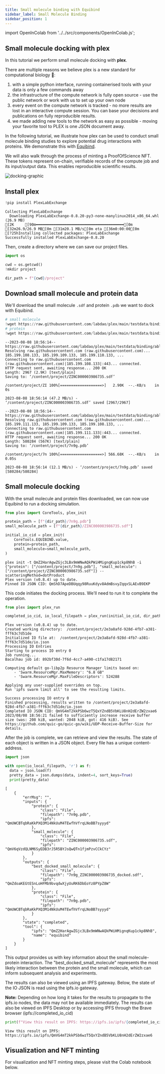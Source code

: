 ```yaml
---
title: Small molecule binding with Equibind
sidebar_label: Small Molecule Binding
sidebar_position: 1
---
```


import OpenInColab from '../../src/components/OpenInColab.js';

<OpenInColab link="https://colab.research.google.com/drive/15nZrm5k9fMdAHfzpR1g_8TPIz9qgRoys?usp=sharing"></OpenInColab>

## Small molecule docking with plex

In this tutorial we perform small molecule docking with **plex**.

There are multiple reasons we believe plex is a new standard for computational biology 🧫:
1. with a simple python interface, running containerised tools with your data is only a few commands away
2. the infrastructure of the compute network is fully open source - use the public network or work with us to set up your own node
3. every event on the compute network is tracked - no more results are lost in an interactive compute session. You can base your decisions and publications on fully reproducible results.
4. we made adding new tools to the network as easy as possible - moving your favorite tool to PLEX is one JSON document away.

In the following tutorial, we illustrate how plex can be used to conduct small molecule binding studies to explore potential drug interactions with proteins. We demonstrate this with [Equibind](https://hannes-stark.com/assets/EquiBind.pdf).

We will also walk through the process of minting a ProofOfScience NFT. These tokens represent on-chain, verifiable records of the compute job and its input/output data. This enables reproducible scientific results.

![docking-graphic](../../static/img/small-molecule-binding-graphic.png)

## Install plex


```python
!pip install PlexLabExchange
```

    Collecting PlexLabExchange
      Downloading PlexLabExchange-0.8.20-py3-none-manylinux2014_x86_64.whl (26.9 MB)
    [2K     [90m━━━━━━━━━━━━━━━━━━━━━━━━━━━━━━━━━━━━━━━━[0m [32m26.9/26.9 MB[0m [31m20.1 MB/s[0m eta [36m0:00:00[0m
    [?25hInstalling collected packages: PlexLabExchange
    Successfully installed PlexLabExchange-0.8.20


Then, create a directory where we can save our project files.


```python
import os

cwd = os.getcwd()
!mkdir project

dir_path = f"{cwd}/project"
```

## Download small molecule and protein data

We'll download the small molecule `.sdf` and protein `.pdb` we want to dock with Equibind.


```python
# small molecule
!wget https://raw.githubusercontent.com/labdao/plex/main/testdata/binding/abl/ZINC000003986735.sdf -O {dir_path}/ZINC000003986735.sdf
# protein
!wget https://raw.githubusercontent.com/labdao/plex/main/testdata/binding/abl/7n9g.pdb -O {dir_path}/7n9g.pdb
```

    --2023-08-08 18:56:14--  https://raw.githubusercontent.com/labdao/plex/main/testdata/binding/abl/ZINC000003986735.sdf
    Resolving raw.githubusercontent.com (raw.githubusercontent.com)... 185.199.108.133, 185.199.109.133, 185.199.110.133, ...
    Connecting to raw.githubusercontent.com (raw.githubusercontent.com)|185.199.108.133|:443... connected.
    HTTP request sent, awaiting response... 200 OK
    Length: 2967 (2.9K) [text/plain]
    Saving to: ‘/content/project/ZINC000003986735.sdf’
    
    /content/project/ZI 100%[===================>]   2.90K  --.-KB/s    in 0s      
    
    2023-08-08 18:56:14 (47.2 MB/s) - ‘/content/project/ZINC000003986735.sdf’ saved [2967/2967]
    
    --2023-08-08 18:56:14--  https://raw.githubusercontent.com/labdao/plex/main/testdata/binding/abl/7n9g.pdb
    Resolving raw.githubusercontent.com (raw.githubusercontent.com)... 185.199.111.133, 185.199.109.133, 185.199.108.133, ...
    Connecting to raw.githubusercontent.com (raw.githubusercontent.com)|185.199.111.133|:443... connected.
    HTTP request sent, awaiting response... 200 OK
    Length: 580284 (567K) [text/plain]
    Saving to: ‘/content/project/7n9g.pdb’
    
    /content/project/7n 100%[===================>] 566.68K  --.-KB/s    in 0.05s   
    
    2023-08-08 18:56:14 (12.1 MB/s) - ‘/content/project/7n9g.pdb’ saved [580284/580284]
    


## Small molecule docking

With the small molecule and protein files downloaded, we can now use Equibind to run a docking simulation.


```python
from plex import CoreTools, plex_init

protein_path = [f"{dir_path}/7n9g.pdb"]
small_molecule_path = [f"{dir_path}/ZINC000003986735.sdf"]

initial_io_cid = plex_init(
    CoreTools.EQUIBIND.value,
    protein=protein_path,
    small_molecule=small_molecule_path,
)
```

    plex init -t QmZ2HarAgwZGjc3LBx9mWNwAQkPWiHMignqKup1ckp8NhB -i {"protein": ["/content/project/7n9g.pdb"], "small_molecule": ["/content/project/ZINC000003986735.sdf"]} --scatteringMethod=dotProduct
    Plex version (v0.8.4) up to date.
    Pinned IO JSON CID: QmShD7ApeDBUqqy98RuuKdyv8AdmBsvyZqqxSLAEvB9EKP


This code initiates the docking process. We'll need to run it to complete the operation.


```python
from plex import plex_run

completed_io_cid, io_local_filepath = plex_run(initial_io_cid, dir_path)
```

    Plex version (v0.8.4) up to date.
    Created working directory:  /content/project/2e3a8afd-928d-4fb7-a381-fff63c7d51de
    Initialized IO file at:  /content/project/2e3a8afd-928d-4fb7-a381-fff63c7d51de/io.json
    Processing IO Entries
    Starting to process IO entry 0 
    Job running...
    Bacalhau job id: 892bf30d-7f6d-4cc7-a490-c1fa17d82171 
    
    Computing default go-libp2p Resource Manager limits based on:
        - 'Swarm.ResourceMgr.MaxMemory': "6.8 GB"
        - 'Swarm.ResourceMgr.MaxFileDescriptors': 524288
    
    Applying any user-supplied overrides on top.
    Run 'ipfs swarm limit all' to see the resulting limits.
    
    Success processing IO entry 0 
    Finished processing, results written to /content/project/2e3a8afd-928d-4fb7-a381-fff63c7d51de/io.json
    Completed IO JSON CID: QmVG4mT2kkPSb6wzT5QxYZndB5VbKLU8nH2dErZW2zxae6
    2023/08/08 18:56:21 failed to sufficiently increase receive buffer size (was: 208 kiB, wanted: 2048 kiB, got: 416 kiB). See https://github.com/quic-go/quic-go/wiki/UDP-Receive-Buffer-Size for details.


After the job is complete, we can retrieve and view the results. The state of each object is written in a JSON object. Every file has a unique content-address.


```python
import json

with open(io_local_filepath, 'r') as f:
  data = json.load(f)
  pretty_data = json.dumps(data, indent=4, sort_keys=True)
  print(pretty_data)
```

    [
        {
            "errMsg": "",
            "inputs": {
                "protein": {
                    "class": "File",
                    "filepath": "7n9g.pdb",
                    "ipfs": "QmUWCBTqbRaKkPXQ3M14NkUuM4TEwfhVfrqLNoBB7syyyd"
                },
                "small_molecule": {
                    "class": "File",
                    "filepath": "ZINC000003986735.sdf",
                    "ipfs": "QmV6qVzdQLNM6SyEDB3rJ5R5BYJsQwQTn1fjmPzvCCkCYz"
                }
            },
            "outputs": {
                "best_docked_small_molecule": {
                    "class": "File",
                    "filepath": "7n9g_ZINC000003986735_docked.sdf",
                    "ipfs": "QmZdoaKEGtESnLoHFMb9bvqdwXjyUuRK6DbEoYz8PYpZ8W"
                },
                "protein": {
                    "class": "File",
                    "filepath": "7n9g.pdb",
                    "ipfs": "QmUWCBTqbRaKkPXQ3M14NkUuM4TEwfhVfrqLNoBB7syyyd"
                }
            },
            "state": "completed",
            "tool": {
                "ipfs": "QmZ2HarAgwZGjc3LBx9mWNwAQkPWiHMignqKup1ckp8NhB",
                "name": "equibind"
            }
        }
    ]


This output provides us with key information about the small molecule-protein interaction. The "best_docked_small_molecule" represents the most likely interaction between the protein and the small molecule, which can inform subsequent analysis and experiments.

The results can also be viewed using an IPFS gateway. Below, the state of the IO JSON is read using the ipfs.io gateway.

**Note:** Depending on how long it takes for the results to propagate to the ipfs.io nodes, the data may not be available immediately. The results can also be viewed on IPFS Desktop or by accessing IPFS through the Brave browser (ipfs://completed_io_cid)


```python
print(f"View this result on IPFS: https://ipfs.io/ipfs/{completed_io_cid}")
```

    View this result on IPFS: https://ipfs.io/ipfs/QmVG4mT2kkPSb6wzT5QxYZndB5VbKLU8nH2dErZW2zxae6

## Visualization and NFT minting

For visualization and NFT minting steps, please visit the Colab notebook below.

<OpenInColab link="https://colab.research.google.com/drive/15nZrm5k9fMdAHfzpR1g_8TPIz9qgRoys?usp=sharing"></OpenInColab>
